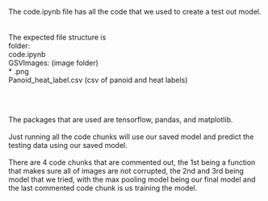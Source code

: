 The code.ipynb file has all the code that we used to create a test out model.<br>
<br>  
The expected file structure is <br>
folder: <br>
        code.ipynb <br>
        GSVImages: (image folder)<br>
                * .png <br>
        Panoid_heat_label.csv (csv of panoid and heat labels) <br>

<br>
<br>

The packages that are used are tensorflow, pandas, and matplotlib.<br>
<br>
Just running all the code chunks will use our saved model and predict the testing data using our saved model.<br>
<br>
There are 4 code chunks that are commented out, the 1st being a function that makes sure all of images are not corrupted, the 2nd and 3rd being model that we tried, with the max pooling model being our final model and the last commented code chunk is us training the model. 


